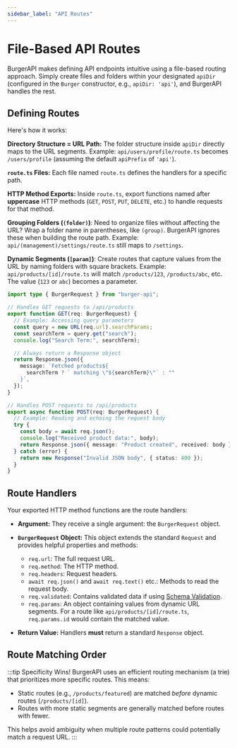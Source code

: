 ```yaml
---
sidebar_label: "API Routes"
---
```


# File-Based API Routes

BurgerAPI makes defining API endpoints intuitive using a file-based routing approach. Simply create files and folders within your designated `apiDir` (configured in the `Burger` constructor, e.g., `apiDir: 'api'`), and BurgerAPI handles the rest.

## Defining Routes

Here's how it works:

**Directory Structure = URL Path:** The folder structure inside `apiDir` directly maps to the URL segments.
Example: `api/users/profile/route.ts` becomes `/users/profile` (assuming the default `apiPrefix` of `'api'`).

**`route.ts` Files:** Each file named `route.ts` defines the handlers for a specific path.

**HTTP Method Exports:** Inside `route.ts`, export functions named after **uppercase** HTTP methods (`GET`, `POST`, `PUT`, `DELETE`, etc.) to handle requests for that method.

**Grouping Folders (`(folder)`)**: Need to organize files without affecting the URL? Wrap a folder name in parentheses, like `(group)`. BurgerAPI ignores these when building the route path.
Example: `api/(management)/settings/route.ts` still maps to `/settings`.

**Dynamic Segments (`[param]`)**: Create routes that capture values from the URL by naming folders with square brackets.
Example: `api/products/[id]/route.ts` will match `/products/123`, `/products/abc`, etc. The value (`123` or `abc`) becomes a parameter.

```typescript title="api/products/route.ts"
import type { BurgerRequest } from "burger-api";

// Handles GET requests to /api/products
export function GET(req: BurgerRequest) {
  // Example: Accessing query parameters
  const query = new URL(req.url).searchParams;
  const searchTerm = query.get("search");
  console.log("Search Term:", searchTerm);

  // Always return a Response object
  return Response.json({
    message: `Fetched products${
      searchTerm ? ` matching \"${searchTerm}\"` : ""
    }`,
  });
}

// Handles POST requests to /api/products
export async function POST(req: BurgerRequest) {
  // Example: Reading and echoing the request body
  try {
    const body = await req.json();
    console.log("Received product data:", body);
    return Response.json({ message: "Product created", received: body });
  } catch (error) {
    return new Response("Invalid JSON body", { status: 400 });
  }
}
```

## Route Handlers

Your exported HTTP method functions are the route handlers:

- **Argument:** They receive a single argument: the `BurgerRequest` object.
- **`BurgerRequest` Object:** This object extends the standard `Request` and provides helpful properties and methods:
  - `req.url`: The full request URL.
  - `req.method`: The HTTP method.
  - `req.headers`: Request headers.
  - `await req.json()` and `await req.text()` etc.: Methods to read the request body.
  - `req.validated`: Contains validated data if using [Schema Validation](../request-handling/validation.md).
  - `req.params`: An object containing values from dynamic URL segments.
    For a route like `api/products/[id]/route.ts`, `req.params.id` would contain the matched value.
    
- **Return Value:** Handlers **must** return a standard `Response` object.

## Route Matching Order

:::tip Specificity Wins!
BurgerAPI uses an efficient routing mechanism (a trie) that prioritizes more specific routes. This means:

- Static routes (e.g., `/products/featured`) are matched _before_ dynamic routes (`/products/[id]`).
- Routes with more static segments are generally matched before routes with fewer.

This helps avoid ambiguity when multiple route patterns could potentially match a request URL.
:::
